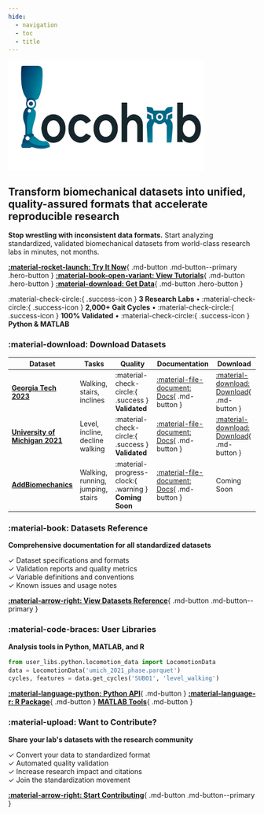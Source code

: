 ```yaml
---
hide:
  - navigation
  - toc
  - title
---
```


<div class="hero-section" markdown>

<img src="assets/locohub_logo.png" alt="LocoHub Logo" style="width: 400px; height: auto; margin: 0 0 20px 0; display: block;">

## Transform biomechanical datasets into unified, quality-assured formats that accelerate reproducible research

**Stop wrestling with inconsistent data formats.** Start analyzing standardized, validated biomechanical datasets from world-class research labs in minutes, not months.

<div class="hero-actions" markdown>

[**:material-rocket-launch: Try It Now**](users/){ .md-button .md-button--primary .hero-button }
[**:material-book-open-variant: View Tutorials**](users/tutorials/python/){ .md-button .hero-button }
[**:material-download: Get Data**](https://www.dropbox.com/scl/fo/mhkiv4d3zvnbtdlujvgje/ACPxjnoj6XxL60QZCuK1WCw?rlkey=nm5a22pktlcemud4gzod3ow09&dl=0){ .md-button .hero-button }

</div>

</div>

<div class="trust-indicators" markdown>

:material-check-circle:{ .success-icon } **3 Research Labs** • :material-check-circle:{ .success-icon } **2,000+ Gait Cycles** • :material-check-circle:{ .success-icon } **100% Validated** • :material-check-circle:{ .success-icon } **Python & MATLAB**

</div>

<div class="main-sections-grid" markdown>

<div class="main-section" markdown>

### :material-download: **Download Datasets**

| Dataset | Tasks | Quality | Documentation | Download |
|---------|-------|---------|---------------|----------|
| **[Georgia Tech 2023](reference/datasets_documentation/dataset_gtech_2023/)** | Walking, stairs, inclines | :material-check-circle:{ .success } **Validated** | [:material-file-document: Docs](reference/datasets_documentation/dataset_gtech_2023/){ .md-button } | [:material-download: Download](https://www.dropbox.com/scl/fo/mhkiv4d3zvnbtdlujvgje/ACPxjnoj6XxL60QZCuK1WCw?rlkey=nm5a22pktlcemud4gzod3ow09&dl=0){ .md-button } |
| **[University of Michigan 2021](reference/datasets_documentation/dataset_umich_2021/)** | Level, incline, decline walking | :material-check-circle:{ .success } **Validated** | [:material-file-document: Docs](reference/datasets_documentation/dataset_umich_2021/){ .md-button } | [:material-download: Download](https://www.dropbox.com/scl/fo/mhkiv4d3zvnbtdlujvgje/ACPxjnoj6XxL60QZCuK1WCw?rlkey=nm5a22pktlcemud4gzod3ow09&dl=0){ .md-button } |
| **[AddBiomechanics](reference/datasets_documentation/dataset_addbiomechanics/)** | Walking, running, jumping, stairs | :material-progress-clock:{ .warning } **Coming Soon** | [:material-file-document: Docs](reference/datasets_documentation/dataset_addbiomechanics/){ .md-button } | Coming Soon |

</div>

<div class="dashboard-tile" markdown>

### :material-book: **Datasets Reference**

**Comprehensive documentation for all standardized datasets**

✓ Dataset specifications and formats  
✓ Validation reports and quality metrics  
✓ Variable definitions and conventions  
✓ Known issues and usage notes  

[**:material-arrow-right: View Datasets Reference**](reference/datasets_documentation/){ .md-button .md-button--primary }

</div>

<div class="dashboard-tile" markdown>

### :material-code-braces: **User Libraries**

**Analysis tools in Python, MATLAB, and R**

```python
from user_libs.python.locomotion_data import LocomotionData
data = LocomotionData('umich_2021_phase.parquet')
cycles, features = data.get_cycles('SUB01', 'level_walking')
```

[**:material-language-python: Python API**](users/api/locomotion-data-api/){ .md-button } [**:material-language-r: R Package**](users/tutorials/r/){ .md-button } [**MATLAB Tools**](users/tutorials/matlab/){ .md-button }

</div>

<div class="dashboard-tile" markdown>

### :material-upload: **Want to Contribute?**

**Share your lab's datasets with the research community**

✓ Convert your data to standardized format  
✓ Automated quality validation  
✓ Increase research impact and citations  
✓ Join the standardization movement  

[**:material-arrow-right: Start Contributing**](contributing/){ .md-button .md-button--primary }

</div>

</div>